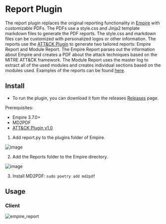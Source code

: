 # Report Plugin
The report plugin replaces the original reporting functionality in [Empire](https://github.com/BC-SECURITY/Empire/) with
customizable PDFs. The PDFs use a style.css and Jinja2 template markdown files to generate the PDF reports. The style.css
and markdown files can be customized with personalized logos or other information. The reports use the 
[ATT&CK Plugin](https://github.com/BC-SECURITY/Attack-Plugin/releases) to generate two tailored reports: Empire Report 
and Module Report. The Empire Report parses out the information about Empire and creates a PDF about the attack techniques 
based on the MITRE ATT&CK framework. The Module Report uses the master log to extract all of the used modules and creates
individual sections based on the modules used. Examples of the reports can be found [here](./templates/README.md).

## Install
* To run the plugin, you can download it fom the releases [Releases](https://github.com/BC-SECURITY/Attack-Plugin/releases) page. 

Prerequisites:
- Empire 3.7.0+
- MD2PDF
- [ATT&CK Plugin v1.0](https://github.com/BC-SECURITY/Attack-Plugin/releases)

1. Add report.py to the plugins folder of Empire.

![image](https://user-images.githubusercontent.com/20302208/86488866-45baf800-bd17-11ea-8605-f8bb9b081dda.png)

2. Add the Reports folder to the Empire directory.

![image](https://user-images.githubusercontent.com/20302208/86488897-61be9980-bd17-11ea-8edc-e43fa2be3a5d.png)

3. Install MD2PDF: `sudo poetry add md2pdf`

## Usage
### Client
![empire_report](https://user-images.githubusercontent.com/20302208/122622654-36c77580-d04e-11eb-81fa-d0acc0ac5ece.gif)

